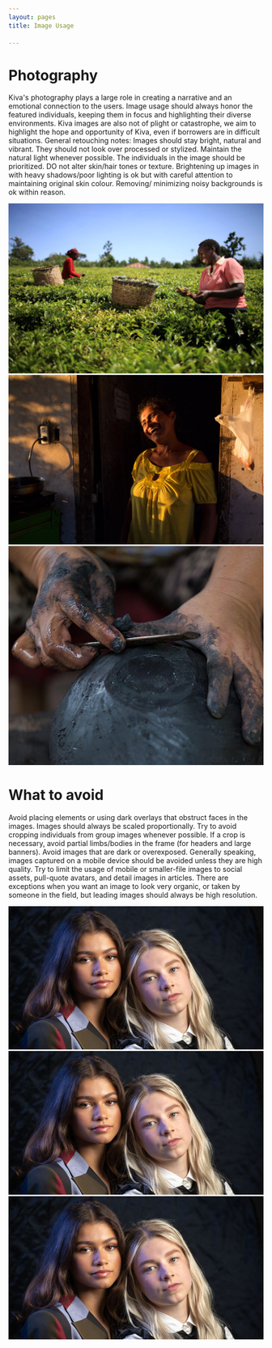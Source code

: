 ```yaml
---
layout: pages
title: Image Usage

---
```

# Photography

Kiva's photography plays a large role in creating a narrative and an emotional connection to the users. Image usage should always honor the featured individuals, keeping them in focus and highlighting their diverse environments. Kiva images are also not of plight or catastrophe, we aim to highlight the hope and opportunity of Kiva, even if borrowers are in difficult situations. General retouching notes: Images should stay bright, natural and
vibrant. They should not look over processed or stylized. Maintain the natural light whenever possible. The individuals in the image should be prioritized. DO not alter skin/hair tones or texture. Brightening up images in with heavy shadows/poor lighting is ok but with careful attention to maintaining original skin colour. Removing/ minimizing noisy backgrounds is ok within reason.

<div class="triple-grid">
<img src="uploads/greenloans.jpg">
<img src="uploads/better_travel_photos-02.jpeg">
<img src="uploads/about-top-sm-retina_0.jpg">
</div>

# What to avoid

Avoid placing elements or using dark overlays that obstruct faces in the images. Images should always be scaled proportionally. Try to avoid cropping individuals from group images whenever possible. If a crop is necessary, avoid partial limbs/bodies in the frame (for headers and large banners). Avoid images that are dark or overexposed. Generally speaking, images captured on a mobile device should be avoided unless they are high quality. Try to limit the usage of mobile or smaller-file images to social assets, pull-quote avatars, and detail images in articles. There are exceptions when you want an image to look very organic, or taken by someone in the field, but leading images should always be high resolution.

<div class="triple-grid">
<img src="uploads/rules.jpeg">
<img src="uploads/rules.jpeg">
<img src="uploads/rules.jpeg">
</div>